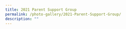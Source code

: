 ```yaml
---
title: 2021 Parent Support Group
permalink: /photo-gallery/2021-Parent-Support-Group/
description: ""
---
```


